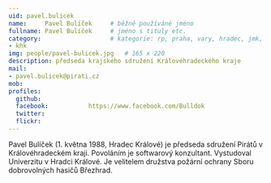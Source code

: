 ```yaml
---
uid: pavel.bulicek
name:     Pavel Bulíček  	# běžně používáné jméno
fullname: Pavel Bulíček  	# jméno s tituly etc.
category:                 	# kategorie: rp, praha, vary, hradec, jmk, senat
- khk
img: people/pavel-bulicek.jpg   # 165 x 220
description: předseda krajského sdružení Královéhradeckého kraje           	# kratký popis, max 160 znaků
mail:
- pavel.bulicek@pirati.cz
mob:			  
profiles:
  github:                 
  facebook: 		  https://www.facebook.com/Bulldok
  twitter: 		  
  flickr:     		  
---
```


Pavel Bulíček (1. května 1988, Hradec Králové) je předseda sdružení Pirátů v Královéhradeckém kraji. Povoláním je softwarový konzultant. Vystudoval Univerzitu v Hradci Králové. Je velitelem družstva požární ochrany Sboru dobrovolných hasičů Březhrad. 
